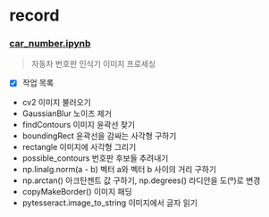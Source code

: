 # record

### [car_number.ipynb](https://github.com/vacker92/record/blob/main/car_number.ipynb)
> 자동차 번호판 인식기 이미지 프로세싱
- [x] 작업 목록
- cv2 이미지 불러오기
- GaussianBlur 노이즈 제거
- findContours 이미지 윤곽선 찾기
- boundingRect 윤곽선을 감싸는 사각형 구하기
- rectangle 이미지에 사각형 그리기
- possible_contours 번호판 후보들 추려내기
- np.linalg.norm(a - b) 벡터 a와 벡터 b 사이의 거리 구하기 
- np.arctan() 아크탄젠트 값 구하기, np.degrees() 라디안을 도(º)로 변경
- copyMakeBorder() 이미지 패딩
- pytesseract.image_to_string 이미지에서 글자 읽기
